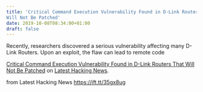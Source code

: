 ```yaml
---
title: 'Critical Command Execution Vulnerability Found in D-Link Routers That
Will Not Be Patched'
date: 2019-10-08T08:34:00+01:00
draft: false
---
```


Recently, researchers discovered a serious vulnerability affecting many D-Link Routers. Upon an exploit, the flaw can lead to remote code

[Critical Command Execution Vulnerability Found in D-Link Routers That Will Not Be Patched](https://latesthackingnews.com/2019/10/08/critical-command-execution-vulnerability-found-in-d-link-routers-that-will-not-be-patched/) on [Latest Hacking News](https://latesthackingnews.com).

  
  
from Latest Hacking News https://ift.tt/35gx8ug